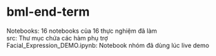 # bml-end-term

Notebooks: 16 notebooks của 16 thực nghiệm đã làm  
src: Thư mục chứa các hàm phụ trợ  
Facial_Expression_DEMO.ipynb: Notebook nhóm đã dùng lúc live demo
